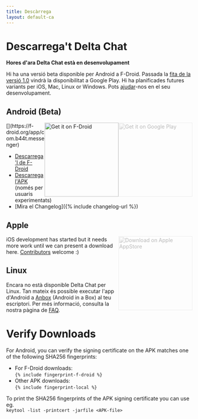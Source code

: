 ```yaml
---
title: Descàrrega
layout: default-ca
---
```




<!-- GENERATED FILE -- DO NOT EDIT -->



# Descarrega't Delta Chat

**Hores d'ara Delta Chat està en desenvolupament**

Hi ha una versió beta disponible per Android a F-Droid. Passada la [fita de la versió 1.0](https://github.com/deltachat/deltachat-android/milestone/1) vindrà la disponibilitat a Google Play. 
Hi ha planificades futures variants per iOS, Mac, Linux or Windows.
Pots [ajudar](contribute)-nos en el seu desenvolupament.

## Android (Beta)

<img src="../assets/home/get-it-on-gplay.png" alt="Get it on Google Play" width="200" style="float:right; filter: opacity(.3) grayscale(100%);" />
[<img style="float:right" src="../assets/home/get-it-on-fdroid.png" alt="Get it on F-Droid" width="200" />](https://f-droid.org/app/com.b44t.messenger)

* [Descarrega'l de F-Droid](https://f-droid.org/app/com.b44t.messenger)
* [Descarrega l'APK](https://github.com/deltachat/deltachat-android/releases) (només per usuaris experimentats)
* [Mira el Changelog]({% include changelog-url %})


## Apple

<img src="../assets/home/get-it-on-ios.png" alt="Download on Apple AppStore" width="200" style="float:right; filter: opacity(.3) grayscale(100%);" />

iOS development has started but it needs more work until we can present a download here. [Contributors](contribute) welcome :)


## Linux

Encara no està disponible Delta Chat per Linux. Tan mateix és possible executar l'app d'Android a [Anbox](https://anbox.io) (Android in a Box) al teu escriptori.
Per més informació, consulta la nostra pàgina de  [FAQ](help#multiclient).


# Verify Downloads

For Android, you can verify the signing certificate on the APK matches one of the following SHA256 fingerprints:  

* For F-Droid downloads:  
  `{% include fingerprint-f-droid %}`
* Other APK downloads:  
  `{% include fingerprint-local %}`

To print the SHA256 fingerprints of the APK signing certificate you can use eg.  
`keytool -list -printcert -jarfile <APK-file>`

